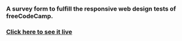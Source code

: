 ### A survey form to fulfill the responsive web design tests of freeCodeCamp.
### [Click here to see it live](https://kadezaccaro.github.io/survey-form/)
